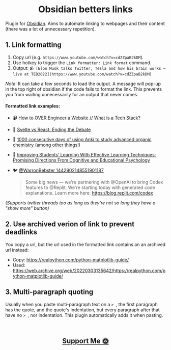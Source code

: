 
<h1 align="center">
  Obsidian betters links
</h1>


Plugin for [Obsidian](https://obsidian.md). Aims to automate linking to webpages and their content (there was a lot of unnecessary repetition).

## 1. Link formatting
1. Copy url (e.g. `https://www.youtube.com/watch?v=cdZZpaB2kDM`).
2. Use hotkey to trigger the `Link formatter: Link format` command.
3. Output: `📹 [Elon Musk talks Twitter, Tesla and how his brain works — live at TED2022](https://www.youtube.com/watch?v=cdZZpaB2kDM)`

_Note_: It can take a few seconds to load the output. A message will pop-up in the top right of obsidian if the code fails to format the link. This prevents you from waiting unnecessarily for an output that never comes.

#### Formatted link examples:

- 📹 [How to OVER Engineer a Website // What is a Tech Stack?](https://www.youtube.com/watch?v=Sxxw3qtb3_g)

- 📰 [Svelte vs React: Ending the Debate](http://web.archive.org/web/20211015215334/https://massivepixel.io/blog/svelte-vs-react/)

- 💬 [1000 consecutive days of using Anki to study advanced organic chemistry (among other things!)](https://web.archive.org/web/20210828162032/https://www.reddit.com/r/Anki/comments/om9zo6/1000_consecutive_days_of_using_anki_to_study/)

- 🔬 [Improving Students’ Learning With Effective Learning Techniques: Promising Directions From Cognitive and Educational Psychology](https://sci-hub.se/10.1177/1529100612453266)

- 🐦 [@WarronBebster 1442902148551901187](http://web.archive.org/web/20220119063529/https://twitter.com/WarronBebster/status/1442902148551901187)
	> Some big news — we're partnering with @OpenAI to bring Codex features to @Replit. We're starting today with generated code explanations. Learn more here: https://blog.replit.com/codex

_(Supports twitter threads too as long as they're not so long they have a "show more" button)_

## 2. Use archived verion of link to prevent deadlinks

You copy a url, but the url used in the formatted link contains an an archived url instead:
- Copy: https://realpython.com/python-matplotlib-guide/
- Used: https://web.archive.org/web/20220303135642/https://realpython.com/python-matplotlib-guide/


## 3. Multi-paragraph quoting

Usually when you paste multi-paragraph text on a `> `, the first paragraph has the quote, and the quote's indentation, but every paragraph after that have no `> `, nor indentation. This plugin automatically adds it when pasting.

<br>

<h2 align="center">
  <a href="https://nogira.github.io/generate/donate.html" ><b>Support Me 🌞</b></a>
</h2>

